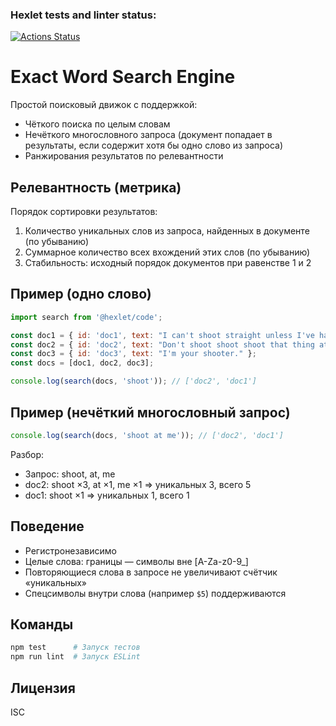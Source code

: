 ### Hexlet tests and linter status:
[![Actions Status](https://github.com/kotovi4/algorithms-project-69/actions/workflows/hexlet-check.yml/badge.svg)](https://github.com/kotovi4/algorithms-project-69/actions)

# Exact Word Search Engine

Простой поисковый движок с поддержкой:
- Чёткого поиска по целым словам
- Нечёткого многословного запроса (документ попадает в результаты, если содержит хотя бы одно слово из запроса)
- Ранжирования результатов по релевантности

## Релевантность (метрика)
Порядок сортировки результатов:
1. Количество уникальных слов из запроса, найденных в документе (по убыванию)
2. Суммарное количество всех вхождений этих слов (по убыванию)
3. Стабильность: исходный порядок документов при равенстве 1 и 2

## Пример (одно слово)
```javascript
import search from '@hexlet/code';

const doc1 = { id: 'doc1', text: "I can't shoot straight unless I've had a pint!" };
const doc2 = { id: 'doc2', text: "Don't shoot shoot shoot that thing at me." };
const doc3 = { id: 'doc3', text: "I'm your shooter." };
const docs = [doc1, doc2, doc3];

console.log(search(docs, 'shoot')); // ['doc2', 'doc1']
```

## Пример (нечёткий многословный запрос)
```javascript
console.log(search(docs, 'shoot at me')); // ['doc2', 'doc1']
```
Разбор:
- Запрос: shoot, at, me
- doc2: shoot ×3, at ×1, me ×1 => уникальных 3, всего 5
- doc1: shoot ×1 => уникальных 1, всего 1

## Поведение
- Регистронезависимо
- Целые слова: границы — символы вне [A-Za-z0-9_]
- Повторяющиеся слова в запросе не увеличивают счётчик «уникальных»
- Спецсимволы внутри слова (например `$5`) поддерживаются

## Команды
```bash
npm test      # Запуск тестов
npm run lint  # Запуск ESLint
```

## Лицензия
ISC
